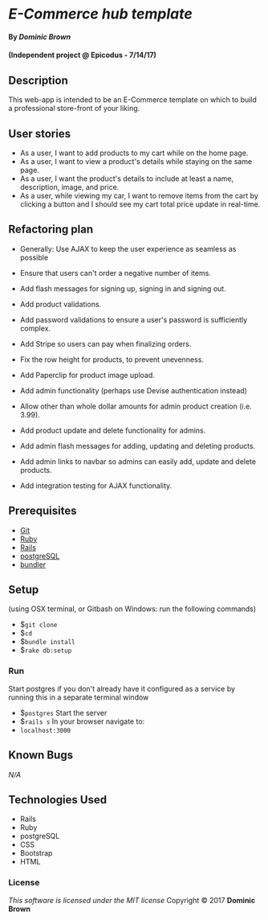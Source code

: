 # _E-Commerce hub template_

#### By _**Dominic Brown**_
#### (Independent project @ Epicodus - 7/14/17)

## Description

This web-app is intended to be an E-Commerce template on which to build a professional store-front of your liking.

## User stories

* As a user, I want to add products to my cart while on the home page.
* As a user, I want to view a product's details while staying on the same page.
* As a user, I want the product's details to include at least a name, description, image, and price.
* As a user, while viewing my car, I want to remove items from the cart by clicking a button and I should see my cart total price update in real-time.

## Refactoring plan

* Generally: Use AJAX to keep the user experience  as seamless as possible
* Ensure that users can't order a negative number of items.
* Add flash messages for signing up, signing in and signing out.
* Add product validations.
* Add password validations to ensure a user's password is sufficiently complex.
* Add Stripe so users can pay when finalizing orders.
* Fix the row height for products, to prevent unevenness.
* Add Paperclip for product image upload.

* Add admin functionality (perhaps use Devise authentication instead)
* Allow other than whole dollar amounts for admin product creation (i.e. 3.99).
* Add product update and delete functionality for admins.
* Add admin flash messages for adding, updating and deleting products.
* Add admin links to navbar so admins can easily add, update and delete products.
* Add integration testing for AJAX functionality.

## Prerequisites

* [Git](https://git-scm.com/)
* [Ruby](https://www.ruby-lang.org/en/)
* [Rails](http://rubyonrails.org/)
* [postgreSQL](https://www.postgresql.org/)
* [bundler](http://bundler.io/)

## Setup

(using OSX terminal, or Gitbash on Windows: run the following commands)
* $`git clone `
* $`cd `
* $`bundle install`
* $`rake db:setup`

### Run

Start postgres if you don't already have it configured as a service by running this in a separate terminal window
* $`postgres`
Start the server
* $`rails s`
In your browser navigate to:
* `localhost:3000`

## Known Bugs
_N/A_

## Technologies Used
 * Rails
 * Ruby
 * postgreSQL
 * CSS
 * Bootstrap
 * HTML

 ### License
 *This software is licensed under the MIT license*
 Copyright © 2017 **Dominic Brown**
